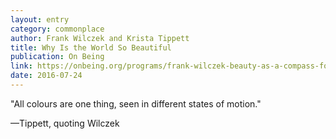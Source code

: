 ```yaml
---
layout: entry
category: commonplace
author: Frank Wilczek and Krista Tippett
title: Why Is the World So Beautiful
publication: On Being
link: https://onbeing.org/programs/frank-wilczek-beauty-as-a-compass-for-truth/
date: 2016-07-24
---
```


"All colours are one thing, seen in different states of motion."

—Tippett, quoting Wilczek
